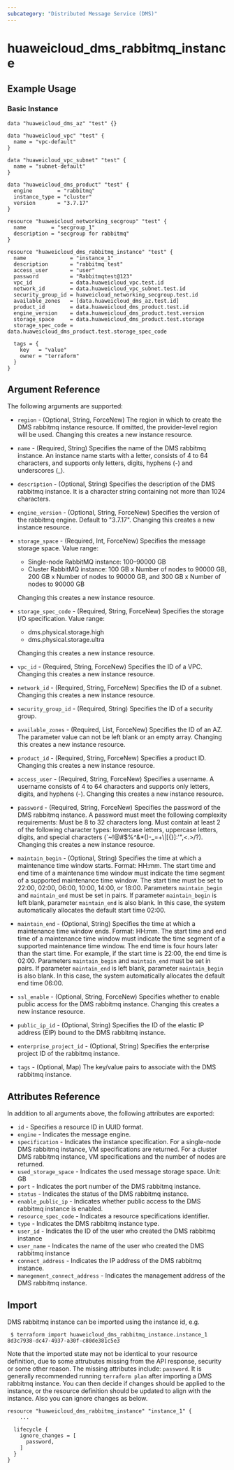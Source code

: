 ```yaml
---
subcategory: "Distributed Message Service (DMS)"
---
```


# huaweicloud_dms_rabbitmq_instance

## Example Usage

### Basic Instance

```hcl
data "huaweicloud_dms_az" "test" {}

data "huaweicloud_vpc" "test" {
  name = "vpc-default"
}

data "huaweicloud_vpc_subnet" "test" {
  name = "subnet-default"
}

data "huaweicloud_dms_product" "test" {
  engine        = "rabbitmq"
  instance_type = "cluster"
  version       = "3.7.17"
}

resource "huaweicloud_networking_secgroup" "test" {
  name        = "secgroup_1"
  description = "secgroup for rabbitmq"
}

resource "huaweicloud_dms_rabbitmq_instance" "test" {
  name              = "instance_1"
  description       = "rabbitmq test"
  access_user       = "user"
  password          = "Rabbitmqtest@123"
  vpc_id            = data.huaweicloud_vpc.test.id
  network_id        = data.huaweicloud_vpc_subnet.test.id
  security_group_id = huaweicloud_networking_secgroup.test.id
  available_zones   = [data.huaweicloud_dms_az.test.id]
  product_id        = data.huaweicloud_dms_product.test.id
  engine_version    = data.huaweicloud_dms_product.test.version
  storage_space     = data.huaweicloud_dms_product.test.storage
  storage_spec_code = data.huaweicloud_dms_product.test.storage_spec_code

  tags = {
    key   = "value"
    owner = "terraform"
  }
}
```

## Argument Reference

The following arguments are supported:

* `region` - (Optional, String, ForceNew) The region in which to create the DMS rabbitmq instance resource.
  If omitted, the provider-level region will be used. Changing this creates a new instance resource.

* `name` - (Required, String) Specifies the name of the DMS rabbitmq instance. An instance name starts with a letter,
    consists of 4 to 64 characters, and supports only letters, digits, hyphens (-) and underscores (_).

* `description` - (Optional, String) Specifies the description of the DMS rabbitmq instance. It is a character
    string containing not more than 1024 characters.

* `engine_version` - (Optional, String, ForceNew) Specifies the version of the rabbitmq engine. Default to "3.7.17".
    Changing this creates a new instance resource.

* `storage_space` - (Required, Int, ForceNew) Specifies the message storage space. Value range:
    - Single-node RabbitMQ instance: 100–90000 GB
    - Cluster RabbitMQ instance: 100 GB x Number of nodes to 90000 GB, 200 GB x Number of nodes to 90000 GB, and 300 GB x Number of nodes to 90000 GB
    
    Changing this creates a new instance resource.

* `storage_spec_code` - (Required, String, ForceNew) Specifies the storage I/O specification. Value range:
    - dms.physical.storage.high
    - dms.physical.storage.ultra

    Changing this creates a new instance resource.

* `vpc_id` - (Required, String, ForceNew) Specifies the ID of a VPC. Changing this creates a new instance resource.

* `network_id` - (Required, String, ForceNew) Specifies the ID of a subnet.
    Changing this creates a new instance resource.

* `security_group_id` - (Required, String) Specifies the ID of a security group.

* `available_zones` - (Required, List, ForceNew) Specifies the ID of an AZ. The parameter value can not be
    left blank or an empty array. Changing this creates a new instance resource.

* `product_id` - (Required, String, ForceNew) Specifies a product ID. Changing this creates a new instance resource.

* `access_user` - (Required, String, ForceNew) Specifies a username.
    A username consists of 4 to 64 characters and supports only letters, digits, and hyphens (-).
    Changing this creates a new instance resource.

* `password` - (Required, String, ForceNew) Specifies the password of the DMS rabbitmq instance. A password 
    must meet the following complexity requirements: Must be 8 to 32 characters long.
    Must contain at least 2 of the following character types: lowercase letters, uppercase
	letters, digits, and special characters (`~!@#$%^&*()-_=+\\|[{}]:'",<.>/?).
    Changing this creates a new instance resource.

* `maintain_begin` - (Optional, String) Specifies the time at which a maintenance time window starts.
    Format: HH:mm.
    The start time and end time of a maintenance time window must indicate the time segment of
	a supported maintenance time window. The start time must be set to 22:00, 02:00, 06:00, 10:00,
    14:00, or 18:00. Parameters `maintain_begin` and `maintain_end` must be set in pairs. If
    parameter `maintain_begin` is left blank, parameter `maintain_end` is also blank. In this case, 
    the system automatically allocates the default start time 02:00.

* `maintain_end` - (Optional, String) Specifies the time at which a maintenance time window ends.
    Format: HH:mm.
    The start time and end time of a maintenance time window must indicate the time segment of
	a supported maintenance time window. The end time is four hours later than the start time.
    For example, if the start time is 22:00, the end time is 02:00. Parameters `maintain_begin`
    and `maintain_end` must be set in pairs. If parameter `maintain_end` is left blank, parameter
    `maintain_begin` is also blank. In this case, the system automatically allocates the default
    end time 06:00.

* `ssl_enable` - (Optional, String, ForceNew) Specifies whether to enable public access for the DMS rabbitmq instance.
    Changing this creates a new instance resource.

* `public_ip_id` - (Optional, String) Specifies the ID of the elastic IP address (EIP)
    bound to the DMS rabbitmq instance.

* `enterprise_project_id` - (Optional, String) Specifies the enterprise project ID of the rabbitmq instance.

* `tags` - (Optional, Map) The key/value pairs to associate with the DMS rabbitmq instance.

## Attributes Reference

In addition to all arguments above, the following attributes are exported:

* `id` - Specifies a resource ID in UUID format.
* `engine` - Indicates the message engine.
* `specification` - Indicates the instance specification. For a single-node DMS rabbitmq instance,
    VM specifications are returned. For a cluster DMS rabbitmq instance, VM specifications and the number of
    nodes are returned.
* `used_storage_space` - Indicates the used message storage space. Unit: GB
* `port` - Indicates the port number of the DMS rabbitmq instance.
* `status` - Indicates the status of the DMS rabbitmq instance.
* `enable_public_ip` - Indicates whether public access to the DMS rabbitmq instance is enabled.
* `resource_spec_code` - Indicates a resource specifications identifier.
* `type` - Indicates the DMS rabbitmq instance type.
* `user_id` - Indicates the ID of the user who created the DMS rabbitmq instance
* `user_name` -	Indicates the name of the user who created the DMS rabbitmq instance
* `connect_address` - Indicates the IP address of the DMS rabbitmq instance.
* `manegement_connect_address` - Indicates the management address of the DMS rabbitmq instance.

## Import

DMS rabbitmq instance can be imported using the instance id, e.g.
```
 $ terraform import huaweicloud_dms_rabbitmq_instance.instance_1 8d3c7938-dc47-4937-a30f-c80de381c5e3
```
Note that the imported state may not be identical to your resource definition, due to some attrubutes missing from
the API response, security or some other reason. The missing attributes include:
`password`.
It is generally recommended running `terraform plan` after importing a DMS rabbitmq instance. You can then decide if
changes should be applied to the instance, or the resource definition should be updated to align with the instance.
Also you can ignore changes as below.
```
resource "huaweicloud_dms_rabbitmq_instance" "instance_1" {
    ...

  lifecycle {
    ignore_changes = [
      password,
    ]
  }
}
```
